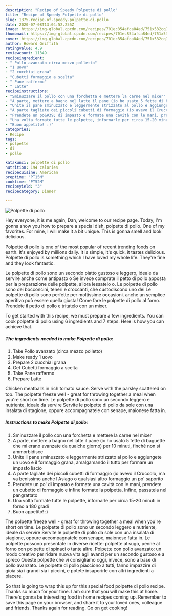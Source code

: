 ```yaml
---
description: "Recipe of Speedy Polpette di pollo"
title: "Recipe of Speedy Polpette di pollo"
slug: 1375-recipe-of-speedy-polpette-di-pollo
date: 2020-07-08T13:04:52.255Z
image: https://img-global.cpcdn.com/recipes/701ec854afca84ed/751x532cq70/polpette-di-pollo-recipe-main-photo.jpg
thumbnail: https://img-global.cpcdn.com/recipes/701ec854afca84ed/751x532cq70/polpette-di-pollo-recipe-main-photo.jpg
cover: https://img-global.cpcdn.com/recipes/701ec854afca84ed/751x532cq70/polpette-di-pollo-recipe-main-photo.jpg
author: Howard Griffith
ratingvalue: 4.9
reviewcount: 11349
recipeingredient:
- " Pollo avanzato circa mezzo polletto"
- "1 uovo"
- "2 cucchiai grana"
- "Cubetti formaggio a scelta"
- " Pane raffermo"
- " Latte"
recipeinstructions:
- "Sminuzzare il pollo con una forchetta e mettere la carne nel mixer"
- "A parte, mettere a bagno nel latte il pane (io ho usato 5 fette di baguette che mi erano avanzate da qualche giorno) per 10 minuti, finchè non si ammorbidisce"
- "Unite il pane sminuzzato e leggermente strizzato al pollo e aggiungete un uovo e il formaggio grana, amalgamando il tutto per formare un impasto liscio"
- "A parte tagliate dei piccoli cubetti di formaggio (io avevo il Cruccolo, ma va benissimo anche l&#39;Asiago o qualsiasi altro formaggio un po&#39; saporito"
- "Prendete un po&#39; di impasto e formate una cavità con le mani, prendete un cubetto di formaggio e infine formate la polpetta. Infine, passatela nel pangrattato"
- "Una volta formate tutte le polpette, infornarle per circa 15-20 minuti in forno a 180 gradi"
- "Buon appetito! :)"
categories:
- Recipe
tags:
- polpette
- di
- pollo

katakunci: polpette di pollo 
nutrition: 194 calories
recipecuisine: American
preptime: "PT15M"
cooktime: "PT52M"
recipeyield: "3"
recipecategory: Dinner

---
```



![Polpette di pollo](https://img-global.cpcdn.com/recipes/701ec854afca84ed/751x532cq70/polpette-di-pollo-recipe-main-photo.jpg)

Hey everyone, it is me again, Dan, welcome to our recipe page. Today, I'm gonna show you how to prepare a special dish, polpette di pollo. One of my favorites. For mine, I will make it a bit unique. This is gonna smell and look delicious.

Polpette di pollo is one of the most popular of recent trending foods on earth. It's enjoyed by millions daily. It is simple, it's quick, it tastes delicious. Polpette di pollo is something which I have loved my whole life. They're fine and they look fantastic.

Le polpette di pollo sono un secondo piatto gustoso e leggero, ideale da servire anche come antipasto o Se invece comprate il petto di pollo apposta per la preparazione delle polpette, allora lessatelo o. Le polpette di pollo sono dei bocconcini, teneri e croccanti, che custodiscono uno dei Le polpette di pollo sono perfette per moltissime occasioni. anche un semplice aperitivo può essere quella giusta! Come fare le polpette di pollo al forno. Prendete il petto di pollo e tritatelo con un mixer.


To get started with this recipe, we must prepare a few ingredients. You can cook polpette di pollo using 6 ingredients and 7 steps. Here is how you can achieve that.

<!--inarticleads1-->

##### The ingredients needed to make Polpette di pollo:

1. Take  Pollo avanzato (circa mezzo polletto)
1. Make ready 1 uovo
1. Prepare 2 cucchiai grana
1. Get Cubetti formaggio a scelta
1. Take  Pane raffermo
1. Prepare  Latte


Chicken meatballs in rich tomato sauce. Serve with the parsley scattered on top. The polpette freeze well - great for throwing together a meal when you&#39;re short on time. Le polpette di pollo sono un secondo leggero e nutriente, ideale da servire Servite le polpette di pollo da sole con una insalata di stagione, oppure accompagnatele con senape, maionese fatta in. 

<!--inarticleads2-->

##### Instructions to make Polpette di pollo:

1. Sminuzzare il pollo con una forchetta e mettere la carne nel mixer
1. A parte, mettere a bagno nel latte il pane (io ho usato 5 fette di baguette che mi erano avanzate da qualche giorno) per 10 minuti, finchè non si ammorbidisce
1. Unite il pane sminuzzato e leggermente strizzato al pollo e aggiungete un uovo e il formaggio grana, amalgamando il tutto per formare un impasto liscio
1. A parte tagliate dei piccoli cubetti di formaggio (io avevo il Cruccolo, ma va benissimo anche l&#39;Asiago o qualsiasi altro formaggio un po&#39; saporito
1. Prendete un po&#39; di impasto e formate una cavità con le mani, prendete un cubetto di formaggio e infine formate la polpetta. Infine, passatela nel pangrattato
1. Una volta formate tutte le polpette, infornarle per circa 15-20 minuti in forno a 180 gradi
1. Buon appetito! :)


The polpette freeze well - great for throwing together a meal when you&#39;re short on time. Le polpette di pollo sono un secondo leggero e nutriente, ideale da servire Servite le polpette di pollo da sole con una insalata di stagione, oppure accompagnatele con senape, maionese fatta in. Le polpette possono presentate in diverse ricette: polpette al sugo, penne al forno con polpette di spinaci o tante altre. Polpette con pollo avanzato: un modo creativo per ridare nuova vita agli avanzi per un secondo gustoso e a spreco Queste polpette che vi consigliamo oggi, invece, sono a base di pollo avanzato. Le polpette di pollo piacciono a tutti, fanno impazzire di gioia sia i grandi sia i piccini, e potete insaporirle con altri ingredienti a piacere. 

So that is going to wrap this up for this special food polpette di pollo recipe. Thanks so much for your time. I am sure that you will make this at home. There's gonna be interesting food in home recipes coming up. Remember to save this page on your browser, and share it to your loved ones, colleague and friends. Thanks again for reading. Go on get cooking!
